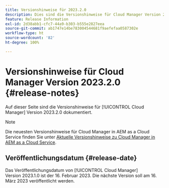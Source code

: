 ```yaml
---
title: Versionshinweise für 2023.2.0
description: Dies sind die Versionshinweise für Cloud Manager Version 2023.2.0.
feature: Release Information
exl-id: 2d38abb1-cfc7-44a9-b303-b555e2827eea
source-git-commit: ab1747e14be783004544681f9aefefaa0587302e
workflow-type: ht
source-wordcount: '82'
ht-degree: 100%

---
```



# Versionshinweise für Cloud Manager Version 2023.2.0 {#release-notes}

Auf dieser Seite sind die Versionshinweise für [!UICONTROL Cloud Manager] Version 2023.2.0 dokumentiert.

>[!NOTE]
>
>Die neuesten Versionshinweise für Cloud Manager in AEM as a Cloud Service finden Sie unter [Aktuelle Versionshinweise zu Cloud Manager in AEM as a Cloud Service](https://experienceleague.adobe.com/docs/experience-manager-cloud-service/content/implementing/using-cloud-manager/release-notes-cloud-manager/release-notes-cm-current.html?lang=de).

## Veröffentlichungsdatum {#release-date}

Das Veröffentlichungsdatum von [!UICONTROL Cloud Manager] Version 2023.1.0 ist der 16. Februar 2023. Die nächste Version soll am 16. März 2023 veröffentlicht werden.
